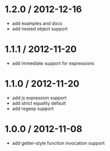 
1.2.0 / 2012-12-16 
==================

  * add examples and docs
  * add nested object support

1.1.1 / 2012-11-20 
==================

  * add immediate support for expressions

1.1.0 / 2012-11-20 
==================

  * add js expression support
  * add strict equality default
  * add regexp support

1.0.0 / 2012-11-08 
==================

  * add getter-style function invocation support
